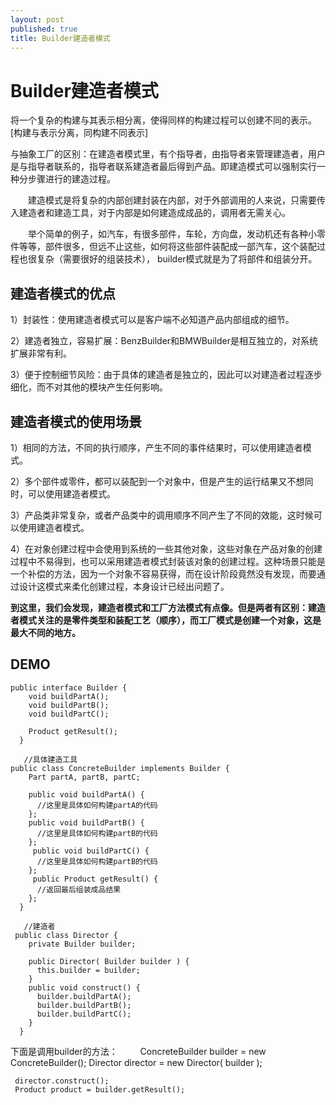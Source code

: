 ```yaml
---
layout: post
published: true
title: Builder建造者模式
---
```

# Builder建造者模式

将一个复杂的构建与其表示相分离，使得同样的构建过程可以创建不同的表示。 [构建与表示分离，同构建不同表示]

   与抽象工厂的区别：在建造者模式里，有个指导者，由指导者来管理建造者，用户是与指导者联系的，指导者联系建造者最后得到产品。即建造模式可以强制实行一种分步骤进行的建造过程。

　　建造模式是将复杂的内部创建封装在内部，对于外部调用的人来说，只需要传入建造者和建造工具，对于内部是如何建造成成品的，调用者无需关心。

　　举个简单的例子，如汽车，有很多部件，车轮，方向盘，发动机还有各种小零件等等，部件很多，但远不止这些，如何将这些部件装配成一部汽车，这个装配过程也很复杂（需要很好的组装技术）， builder模式就是为了将部件和组装分开。

## 建造者模式的优点

1）封装性：使用建造者模式可以是客户端不必知道产品内部组成的细节。

2）建造者独立，容易扩展：BenzBuilder和BMWBuilder是相互独立的，对系统扩展非常有利。

3）便于控制细节风险：由于具体的建造者是独立的，因此可以对建造者过程逐步细化，而不对其他的模块产生任何影响。
        
## 建造者模式的使用场景

1）相同的方法，不同的执行顺序，产生不同的事件结果时，可以使用建造者模式。

2）多个部件或零件，都可以装配到一个对象中，但是产生的运行结果又不想同时，可以使用建造者模式。

3）产品类非常复杂，或者产品类中的调用顺序不同产生了不同的效能，这时候可以使用建造者模式。

4）在对象创建过程中会使用到系统的一些其他对象，这些对象在产品对象的创建过程中不易得到，也可以采用建造者模式封装该对象的创建过程。这种场景只能是一个补偿的方法，因为一个对象不容易获得，而在设计阶段竟然没有发现，而要通过设计这模式来柔化创建过程，本身设计已经出问题了。
        
**到这里，我们会发现，建造者模式和工厂方法模式有点像。但是两者有区别：建造者模式关注的是零件类型和装配工艺（顺序），而工厂模式是创建一个对象，这是最大不同的地方。**
        

## DEMO

    public interface Builder { 
        void buildPartA(); 
        void buildPartB(); 
        void buildPartC(); 

        Product getResult(); 
      } 

       //具体建造工具
    public class ConcreteBuilder implements Builder { 
        Part partA, partB, partC; 

        public void buildPartA() {
          //这里是具体如何构建partA的代码
        }; 
        public void buildPartB() { 
          //这里是具体如何构建partB的代码
        }; 
         public void buildPartC() { 
          //这里是具体如何构建partB的代码
        }; 
         public Product getResult() { 
          //返回最后组装成品结果
        }; 
      }

       //建造者
     public class Director {
        private Builder builder; 

        public Director( Builder builder ) { 
          this.builder = builder; 
        } 
        public void construct() { 
          builder.buildPartA();
          builder.buildPartB();
          builder.buildPartC(); 
        } 
      }       
     
下面是调用builder的方法：
　　
     ConcreteBuilder builder = new ConcreteBuilder();
     Director director = new Director( builder ); 

     director.construct(); 
     Product product = builder.getResult();